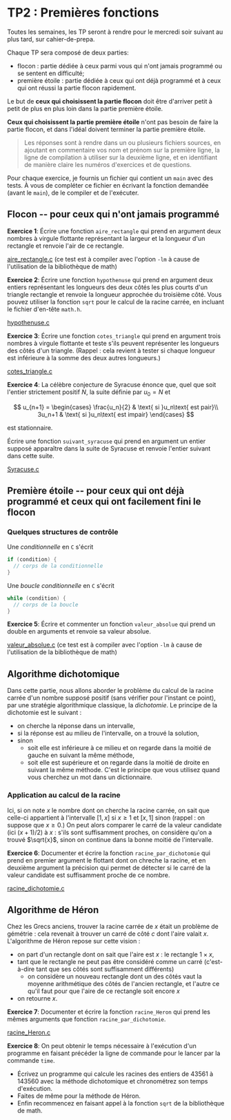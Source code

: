 # TP2 : Premières fonctions

Toutes les semaines, les TP seront à rendre pour le mercredi soir
suivant au plus tard, sur cahier-de-prepa. 

Chaque TP sera composé de deux parties:
* flocon : partie dédiée à ceux parmi vous qui n'ont jamais programmé
  ou se sentent en difficulté;
* première étoile : partie dédiée à ceux qui ont déjà programmé et à
  ceux qui ont réussi la partie flocon rapidement.
  
Le but de **ceux qui choisissent la partie flocon** doit être
d'arriver petit à petit de plus en plus loin dans la partie première
étoile.

**Ceux qui choisissent la partie première étoile** n'ont pas besoin de
faire la partie flocon, et dans l'idéal doivent terminer la partie
première étoile.


> Les réponses sont à rendre dans un ou plusieurs fichiers sources, en
ajoutant en commentaire vos nom et prénom sur la première ligne, la
ligne de compilation à utiliser sur la deuxième ligne, et en
identifiant de manière claire les numéros d'exercices et de
questions.

Pour chaque exercice, je fournis un fichier qui contient un
`main` avec des tests. À vous de compléter ce fichier en écrivant la
fonction demandée (avant le `main`), de le compiler et de l'exécuter.

## Flocon -- pour ceux qui n'ont jamais programmé

**Exercice 1**:
Écrire une fonction `aire_rectangle` qui prend en argument deux nombres à virgule flottante représentant la largeur et la longueur d'un rectangle et renvoie l'air de ce rectangle.

[aire_rectangle.c](tests/test_aire_rectangle.c) (ce test est à compiler
avec l'option `-lm` à cause de l'utilisation de la bibliothèque de math)

**Exercice 2**:
Écrire une fonction `hypothenuse` qui prend en argument deux entiers
représentant les longueurs des deux côtés les plus courts d'un
triangle rectangle et renvoie la longueur approchée du troisième
côté. Vous pouvez utiliser la fonction `sqrt` pour le calcul de la
racine carrée, en incluant le fichier d'en-tête `math.h`.

[hypothenuse.c](tests/test_hypothenuse.c)

**Exercice 3**:
Écrire une fonction `cotes_triangle` qui prend en argument trois nombres à virgule flottante et teste s'ils peuvent représenter les longueurs des côtés d'un triangle. (Rappel : cela revient à tester si chaque longueur est inférieure à la somme des deux autres longueurs.)

[cotes_triangle.c](tests/test_cotes_triangle.c)


**Exercice 4**:
La célèbre conjecture de Syracuse énonce que, quel que soit l'entier strictement positif $N$, la suite définie par $u_0=N$ et

$$
u_{n+1} = \begin{cases}
\frac{u_n}{2} & \text{ si }u_n\text{ est pair}\\
3u_n+1 & \text{ si }u_n\text{ est impair}
\end{cases}
$$

est stationnaire.

Écrire une fonction `suivant_syracuse` qui prend en argument un entier
supposé apparaître dans la suite de Syracuse et renvoie l'entier
suivant dans cette suite.

[Syracuse.c](tests/test_Syracuse.c)




## Première étoile -- pour ceux qui ont déjà programmé et ceux qui ont facilement fini le flocon

### Quelques structures de contrôle

Une *conditionnelle* en `C` s'écrit

```C
if (condition) {
  // corps de la conditionnelle
}
```

Une *boucle conditionnelle* en `C` s'écrit

```C
while (condition) {
  // corps de la boucle
}
```

**Exercice 5**:
Écrire et commenter un fonction `valeur_absolue` qui prend un double en arguments et renvoie sa valeur absolue.

[valeur_absolue.c](tests/test_valeur_absolue.c) (ce test est à compiler
avec l'option `-lm` à cause de l'utilisation de la bibliothèque de math)

## Algorithme dichotomique
Dans cette partie, nous allons aborder le problème du calcul de la racine carrée d'un nombre supposé positif (sans vérifier pour l'instant ce point), par une stratégie algorithmique classique, la _dichotomie_. Le principe de la dichotomie est le suivant :
* on cherche la réponse dans un intervalle,
* si la réponse est au milieu de l'intervalle, on a trouvé la solution,
* sinon
  * soit elle est inférieure à ce milieu et on regarde dans la moitié de gauche en suivant la même méthode,
  * soit elle est supérieure et on regarde dans la moitié de droite en suivant la même méthode.
C'est le principe que vous utilisez quand vous cherchez un mot dans un dictionnaire.


### Application au calcul de la racine
Ici, si on note $x$ le nombre dont on cherche la racine carrée, on sait que celle-ci appartient à l'intervalle
$[1,x]$ si $x\geq 1$ et $[x,1]$ sinon (rappel : on suppose que $x\geq 0$.) On peut alors comparer le carré de la valeur candidate (ici $(x+1)/2$) à $x$ : s'ils sont suffisamment proches, on considère qu'on a trouvé $\sqrt{x}$, sinon on continue dans la bonne moitié de l'intervalle.

**Exercice 6**:
Documenter et écrire la fonction `racine_par_dichotomie` qui prend en premier argument le flottant dont on chreche la racine, et en deuxième argument la précision qui permet de détecter si le carré de la valeur candidate est suffisamment proche de ce nombre.

[racine_dichotomie.c](tests/test_racine_dichotomie.c)

## Algorithme de Héron
Chez les Grecs anciens, trouver la racine carrée de $x$ était un problème de gémétrie : cela revenait à trouver un carré de côté $c$ dont l'aire valait $x$. L'algorithme de Héron repose sur cette vision :
* on part d'un rectangle dont on sait que l'aire est $x$ : le rectangle $1\times x$,
* tant que le rectangle ne peut pas être considéré comme un carré (c'est-à-dire tant que ses côtés sont suffisamment différents)
  * on considère un nouveau rectangle dont un des côtés vaut la moyenne arithmétique des côtés de l'ancien rectangle, et l'autre ce qu'il faut pour que l'aire de ce rectangle soit encore $x$
* on retourne $x$.

**Exercice 7**:
Documenter et écrire la fonction `racine_Heron` qui prend les mêmes arguments que fonction `racine_par_dichotomie`.

[racine_Heron.c](tests/test_racine_Heron.c)

**Exercice 8**:
On peut obtenir le temps nécessaire à l'exécution d'un programme en
faisant précéder la ligne de commande pour le lancer par la commande
`time`. 

* Écrivez un programme qui calcule les racines des entiers de
43561 à 143560 avec la méthode dichotomique et chronométrez son temps
d'exécution.
* Faites de même pour la méthode de Héron.
* Enfin recommencez en faisant appel à la fonction `sqrt` de la
  bibliothèque de math.
